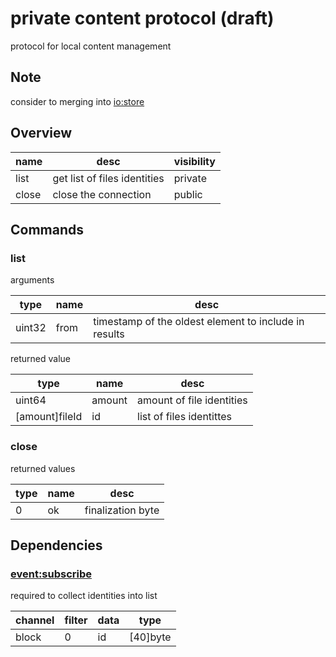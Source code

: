# private content protocol (draft)
protocol for local content management

## Note
consider to merging into [io:store](./store/protocol.md)

## Overview

|name|desc|visibility|
|-|-|-|
|list|get list of files identities|private|
|close|close the connection|public|

## Commands

### list
arguments

|type|name|desc|
|-|-|-|
|uint32|from|timestamp of the oldest element to include in results|

returned value

|type|name|desc|
|-|-|-|
|uint64|amount|amount of file identities|
|[amount]fileId|id|list of files identittes|

### close
returned values

|type|name|desc|
|-|-|-|
|0|ok|finalization byte|

## Dependencies

### [event:subscribe](mod-event-sub.md#subscribe)
required to collect identities into list

|channel|filter|data|type|
|-|-|-|-|
|block|0|id|[40]byte|